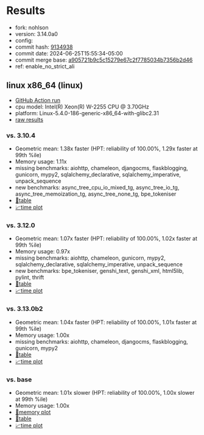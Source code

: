 # Results

- fork: nohlson
- version: 3.14.0a0
- config: 
- commit hash: [9134938](https://github.com/nohlson/cpython/commit/9134938)
- commit date: 2024-06-25T15:55:34-05:00
- commit merge base: [a905721b9c5c15279e67c2f7785034b7356b2d46](https://github.com/nohlson/cpython/commit/a905721b9c5c15279e67c2f7785034b7356b2d46)
- ref: enable_no_strict_ali

## linux x86_64 (linux)

- [GitHub Action run](https://github.com/faster-cpython/benchmarking/actions/runs/9680044600)
- cpu model: Intel(R) Xeon(R) W-2255 CPU @ 3.70GHz
- platform: Linux-5.4.0-186-generic-x86_64-with-glibc2.31
- [raw results](bm-20240625-linux-x86_64-nohlson-enable_no_strict_ali-3.14.0a0-9134938.json)

### vs. 3.10.4

- Geometric mean: 1.38x faster (HPT: reliability of 100.00%, 1.29x faster at 99th %ile)
- Memory usage: 1.11x
- missing benchmarks: aiohttp, chameleon, djangocms, flaskblogging, gunicorn, mypy2, sqlalchemy_declarative, sqlalchemy_imperative, unpack_sequence
- new benchmarks: async_tree_cpu_io_mixed_tg, async_tree_io_tg, async_tree_memoization_tg, async_tree_none_tg, bpe_tokeniser
- [📄table](bm-20240625-linux-x86_64-nohlson-enable_no_strict_ali-3.14.0a0-9134938-vs-3.10.4.md)
- [📈time plot](bm-20240625-linux-x86_64-nohlson-enable_no_strict_ali-3.14.0a0-9134938-vs-3.10.4.svg)

### vs. 3.12.0

- Geometric mean: 1.07x faster (HPT: reliability of 100.00%, 1.02x faster at 99th %ile)
- Memory usage: 0.97x
- missing benchmarks: aiohttp, chameleon, gunicorn, mypy2, sqlalchemy_declarative, sqlalchemy_imperative, unpack_sequence
- new benchmarks: bpe_tokeniser, genshi_text, genshi_xml, html5lib, pylint, thrift
- [📄table](bm-20240625-linux-x86_64-nohlson-enable_no_strict_ali-3.14.0a0-9134938-vs-3.12.0.md)
- [📈time plot](bm-20240625-linux-x86_64-nohlson-enable_no_strict_ali-3.14.0a0-9134938-vs-3.12.0.svg)

### vs. 3.13.0b2

- Geometric mean: 1.04x faster (HPT: reliability of 100.00%, 1.01x faster at 99th %ile)
- Memory usage: 1.00x
- missing benchmarks: aiohttp, chameleon, djangocms, flaskblogging, gunicorn, mypy2
- [📄table](bm-20240625-linux-x86_64-nohlson-enable_no_strict_ali-3.14.0a0-9134938-vs-3.13.0b2.md)
- [📈time plot](bm-20240625-linux-x86_64-nohlson-enable_no_strict_ali-3.14.0a0-9134938-vs-3.13.0b2.svg)

### vs. base

- Geometric mean: 1.01x slower (HPT: reliability of 100.00%, 1.00x slower at 99th %ile)
- Memory usage: 1.00x
- [🧠memory plot](bm-20240625-linux-x86_64-nohlson-enable_no_strict_ali-3.14.0a0-9134938-vs-base-mem.svg)
- [📄table](bm-20240625-linux-x86_64-nohlson-enable_no_strict_ali-3.14.0a0-9134938-vs-base.md)
- [📈time plot](bm-20240625-linux-x86_64-nohlson-enable_no_strict_ali-3.14.0a0-9134938-vs-base.svg)

